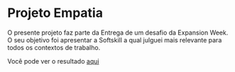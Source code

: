 # Projeto Empatia

O presente projeto faz parte da Entrega de um desafio da Expansion Week. O seu objetivo foi apresentar a Softskill a qual julguei mais relevante para todos os contextos de trabalho.

Você pode ver o resultado [aqui](samuel-expansion-week.surge.sh) 
